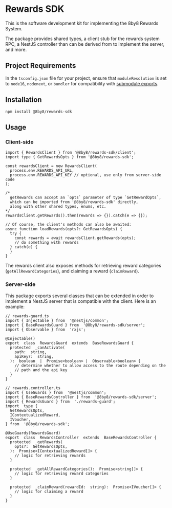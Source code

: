 # Rewards SDK

This is the software development kit for implementing the 8by8 Rewards System.

The package provides shared types, a client stub for the rewards system RPC, a NestJS controller than can be derived from to implement the server, and more.

## Project Requirements

In the `tsconfig.json` file for your project, ensure that `moduleResolution` is set to `node16`, `nodenext`, or `bundler` for compatibility with [submodule exports](https://nodejs.org/api/packages.html#exports).

## Installation

```
npm install @8by8/rewards-sdk
```

## Usage

### Client-side

```
import { RewardsClient } from '@8by8/rewards-sdk/client';
import type { GetRewardsOpts } from '@8by8/rewards-sdk';

const rewardsClient = new RewardsClient(
  process.env.REWARDS_API_URL,
  process.env.REWARDS_API_KEY // optional, use only from server-side code
);

/*
  getRewards can accept an `opts` parameter of type `GetRewardOpts`,
  which can be imported from '@8by8/rewards-sdk' directly,
  along with other shared types, enums, etc.
*/
rewardsClient.getRewards().then(rewards => {}).catch(e => {});

// Of course, the client's methods can also be awaited:
async function loadRewards(opts?: GetRewardsOpts) {
  try {
    const rewards = await rewardsClient.getRewards(opts);
    // do something with rewards
  } catch(e) {
  }
}
```

The rewards client also exposes methods for retrieving reward categories (`getAllRewardCategories`), and claiming a reward (`claimReward`).

### Server-side

This package exports several classes that can be extended in order to implement a NestJS server that is compatible with the client. Here is an example:

```
// rewards-guard.ts
import { Injectable } from  '@nestjs/common';
import { BaseRewardsGuard } from  '@8by8/rewards-sdk/server';
import { Observable } from  'rxjs';

@Injectable()
export  class  RewardsGuard  extends  BaseRewardsGuard {
  protected  _canActivate(
    path:  string,
    apiKey?:  string,
  ):  boolean  |  Promise<boolean> |  Observable<boolean> {
    // determine whether to allow access to the route depending on the
    // path and the api key
  }
}
```

```
// rewards.controller.ts
import { UseGuards } from  '@nestjs/common';
import { BaseRewardsController } from  '@8by8/rewards-sdk/server';
import { RewardsGuard } from  './rewards-guard';
import  type {
  GetRewardsOpts,
  IContextualizedReward,
  IVoucher,
} from  '@8by8/rewards-sdk';

@UseGuards(RewardsGuard)
export  class  RewardsController  extends  BaseRewardsController {
  protected  _getRewards(
    opts?:  GetRewardsOpts,
  ):  Promise<IContextualizedReward[]> {
    // logic for retrieving rewards
  }

  protected  _getAllRewardCategories():  Promise<string[]> {
    // logic for retrieving reward categories
  }

  protected  _claimReward(rewardId:  string):  Promise<IVoucher[]> {
    // logic for claiming a reward
  }
}
```
